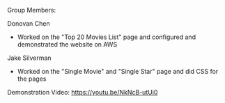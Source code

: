 Group Members:

Donovan Chen
- Worked on the "Top 20 Movies List" page and configured and demonstrated the website on AWS
  
Jake Silverman
- Worked on the "Single Movie" and "Single Star" page and did CSS for the pages

Demonstration Video: https://youtu.be/NkNcB-utUi0
